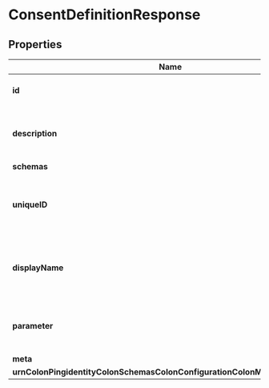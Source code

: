 

# ConsentDefinitionResponse


## Properties

| Name | Type | Description | Notes |
|------------ | ------------- | ------------- | -------------|
|**id** | **String** | Name of the Consent Definition |  |
|**description** | **String** | A description for this Consent Definition |  [optional] |
|**schemas** | **List&lt;EnumconsentDefinitionSchemaUrn&gt;** |  |  [optional] |
|**uniqueID** | **String** | A version-independent unique identifier for this Consent Definition. |  |
|**displayName** | **String** | A human-readable display name for this Consent Definition. |  [optional] |
|**parameter** | **List&lt;String&gt;** | Optional parameters for this Consent Definition. |  [optional] |
|**meta** | [**MetaMeta**](MetaMeta.md) |  |  [optional] |
|**urnColonPingidentityColonSchemasColonConfigurationColonMessagesColon20** | [**MetaUrnPingidentitySchemasConfigurationMessages20**](MetaUrnPingidentitySchemasConfigurationMessages20.md) |  |  [optional] |



